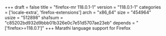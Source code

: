 +++
draft = false
title = "firefox-mr 118.0.1-1"
version = "118.0.1-1"
categories = ['locale-extra', 'firefox-extensions']
arch = "x86_64"
size = "454964"
usize = "512898"
sha1sum = "c85202bd932d9bbb01b326e0c7e51d5707ae23eb"
depends = "['firefox>=118.0.1']"
+++
Marathi language support for Firefox